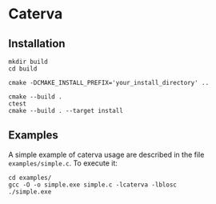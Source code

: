 # Caterva

## Installation

```
mkdir build
cd build
```
```
cmake -DCMAKE_INSTALL_PREFIX='your_install_directory' ..
```
```
cmake --build .
ctest
cmake --build . --target install
```

## Examples

A simple example of caterva usage are described in the file `examples/simple.c`. To execute it:

```
cd examples/
gcc -O -o simple.exe simple.c -lcaterva -lblosc
./simple.exe
```
